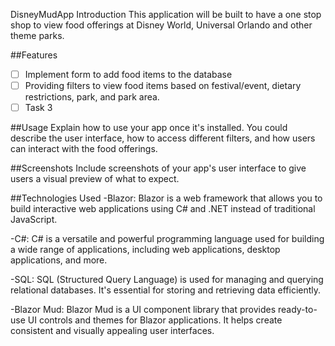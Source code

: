 DisneyMudApp
Introduction
This application will be built to have a one stop shop to view food offerings at Disney World, Universal Orlando and other theme parks.

##Features
- [ ] Implement form to add food items to the database
- [ ] Providing filters to view food items based on festival/event, dietary restrictions, park, and park area.
- [ ] Task 3

##Usage
Explain how to use your app once it's installed. You could describe the user interface, how to access different filters, and how users can interact with the food offerings.

##Screenshots
Include screenshots of your app's user interface to give users a visual preview of what to expect.

##Technologies Used
-Blazor: Blazor is a web framework that allows you to build interactive web applications using C# and .NET instead of traditional JavaScript.

-C#: C# is a versatile and powerful programming language used for building a wide range of applications, including web applications, desktop applications, and more.

-SQL: SQL (Structured Query Language) is used for managing and querying relational databases. It's essential for storing and retrieving data efficiently.

-Blazor Mud: Blazor Mud is a UI component library that provides ready-to-use UI controls and themes for Blazor applications. It helps create consistent and visually appealing user interfaces.
